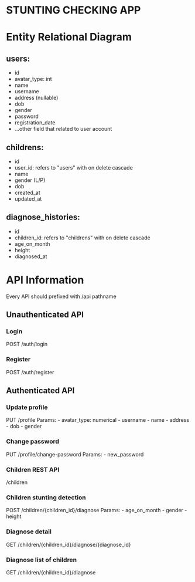 # STUNTING CHECKING APP

# Entity Relational Diagram

## users:
 - id
 - avatar_type: int
 - name
 - username
 - address (nullable)
 - dob
 - gender
 - password
 - registration_date
 - ...other field that related to user account

## childrens:
 - id
 - user_id: refers to "users" with on delete cascade
 - name
 - gender (L/P)
 - dob
 - created_at
 - updated_at

## diagnose_histories:
 - id
 - children_id: refers to "childrens" with on delete cascade
 - age_on_month
 - height
 - diagnosed_at

# API Information

Every API should prefixed with /api pathname

## Unauthenticated API

### Login
POST /auth/login

### Register
POST /auth/register

## Authenticated API

### Update profile
PUT /profile
Params:
    - avatar_type: numerical
    - username
    - name
    - address
    - dob
    - gender

### Change password
PUT /profile/change-password
Params:
    - new_password

### Children REST API
/children

### Children stunting detection
POST /children/{children_id}/diagnose
Params:
    - age_on_month
    - gender
    - height

### Diagnose detail
GET /children/{children_id}/diagnose/{diagnose_id}

### Diagnose list of children
GET /children/{children_id}/diagnose